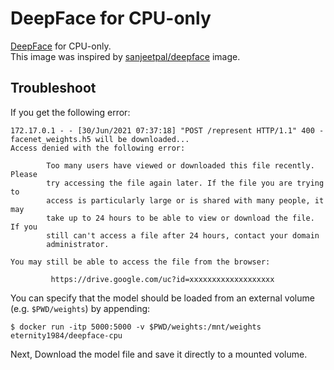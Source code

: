 # DeepFace for CPU-only
[DeepFace](https://github.com/serengil/deepface) for CPU-only.   
This image was inspired by [sanjeetpal/deepface](https://hub.docker.com/r/sanjeetpal/deepface) image.


## Troubleshoot

If you get the following error:

```
172.17.0.1 - - [30/Jun/2021 07:37:18] "POST /represent HTTP/1.1" 400 -
facenet_weights.h5 will be downloaded...
Access denied with the following error:

        Too many users have viewed or downloaded this file recently. Please
        try accessing the file again later. If the file you are trying to
        access is particularly large or is shared with many people, it may
        take up to 24 hours to be able to view or download the file. If you
        still can't access a file after 24 hours, contact your domain
        administrator. 

You may still be able to access the file from the browser:

         https://drive.google.com/uc?id=xxxxxxxxxxxxxxxxxxx
```

You can specify that the model should be loaded from an external volume (e.g. `$PWD/weights`) by appending:

```
$ docker run -itp 5000:5000 -v $PWD/weights:/mnt/weights eternity1984/deepface-cpu
```

Next, Download the model file and save it directly to a mounted volume.